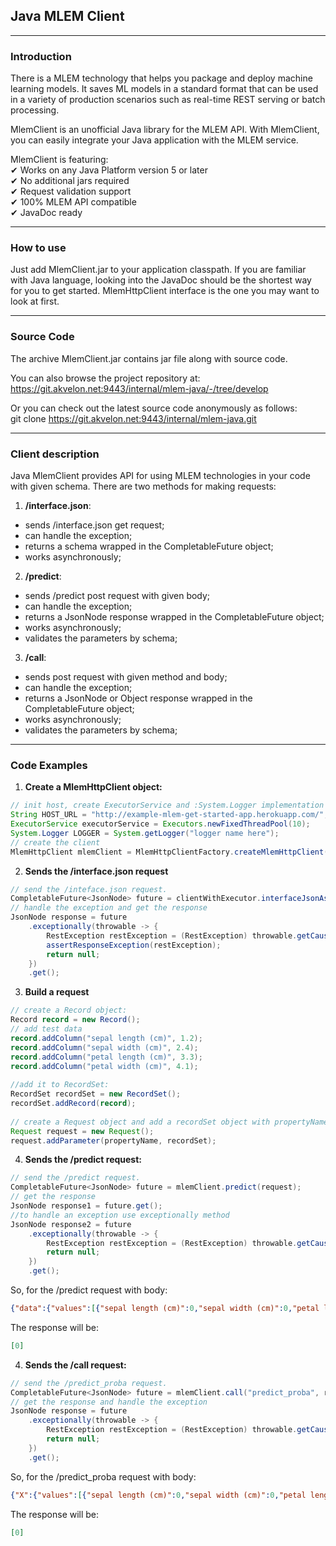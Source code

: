 ## Java MLEM Client

---

### Introduction

There is a MLEM technology that helps you package and deploy machine learning models.
It saves ML models in a standard format that can be used in a variety of production scenarios such as real-time REST
serving or batch processing.

MlemClient is an unofficial Java library for the MLEM API.
With MlemClient, you can easily integrate your Java application with the MLEM service.

MlemClient is featuring:<br>
✔ Works on any Java Platform version 5 or later<br>
✔ No additional jars required<br>
✔ Request validation support<br>
✔ 100% MLEM API compatible<br>
✔ JavaDoc ready

---

### How to use

Just add MlemClient.jar to your application classpath.
If you are familiar with Java language, looking into the JavaDoc should be the shortest way for you to get started.
MlemHttpClient interface is the one you may want to look at first.

---

### Source Code

The archive MlemClient.jar contains jar file along with source code.

You can also browse the project repository at: <br>
https://git.akvelon.net:9443/internal/mlem-java/-/tree/develop

Or you can check out the latest source code anonymously as follows:<br>
git clone https://git.akvelon.net:9443/internal/mlem-java.git

---

### Client description

Java MlemClient provides API for using MLEM technologies in your code with given schema. There are two methods for
making requests: <br>
1) **/interface.json**:

- sends /interface.json get request;
- can handle the exception;
- returns a schema wrapped in the CompletableFuture object;
- works asynchronously;

2) **/predict**:

- sends /predict post request with given body;
- can handle the exception;
- returns a JsonNode response wrapped in the CompletableFuture object;
- works asynchronously;
- validates the parameters by schema;

3) **/call**:

- sends post request with given method and body;
- can handle the exception;
- returns a JsonNode or Object response wrapped in the CompletableFuture object;
- works asynchronously;
- validates the parameters by schema;

---

### Code Examples

1) **Create a MlemHttpClient object:**<br>

```java
// init host, create ExecutorService and :System.Logger implementation
String HOST_URL = "http://example-mlem-get-started-app.herokuapp.com/";
ExecutorService executorService = Executors.newFixedThreadPool(10);
System.Logger LOGGER = System.getLogger("logger name here");
// create the client
MlemHttpClient mlemClient = MlemHttpClientFactory.createMlemHttpClient(executorService,HOST_URL,LOGGER);
```

2) **Sends the /interface.json request**
```java
// send the /inteface.json request.
CompletableFuture<JsonNode> future = clientWithExecutor.interfaceJsonAsync();
// handle the exception and get the response
JsonNode response = future
    .exceptionally(throwable -> {
        RestException restException = (RestException) throwable.getCause();
        assertResponseException(restException);
        return null;
    })
    .get();
```
        
3) **Build a request**

```java 
// create a Record object:
Record record = new Record();
// add test data
record.addColumn("sepal length (cm)", 1.2);
record.addColumn("sepal width (cm)", 2.4);
record.addColumn("petal length (cm)", 3.3);
record.addColumn("petal width (cm)", 4.1);
   
//add it to RecordSet:
RecordSet recordSet = new RecordSet();
recordSet.addRecord(record);
 
// create a Request object and add a recordSet object with propertyName:
Request request = new Request();
request.addParameter(propertyName, recordSet);
 ```

4) **Sends the /predict request:**

```java 
// send the /predict request.
CompletableFuture<JsonNode> future = mlemClient.predict(request);
// get the response
JsonNode response1 = future.get();
//to handle an exception use exceptionally method
JsonNode response2 = future
    .exceptionally(throwable -> {
        RestException restException = (RestException) throwable.getCause();
        return null;
    })
    .get();
```
So, for the /predict request with body:
```json
{"data":{"values":[{"sepal length (cm)":0,"sepal width (cm)":0,"petal length (cm)":0,"petal width (cm)":0}]}}
```
The response will be: 
```json 
[0]
```

4) **Sends the /call request:**
```java 
// send the /predict_proba request.
CompletableFuture<JsonNode> future = mlemClient.call("predict_proba", request);
// get the response and handle the exception
JsonNode response = future
    .exceptionally(throwable -> {
        RestException restException = (RestException) throwable.getCause();
        return null;
    })
    .get();
```
So, for the /predict_proba request with body:
```json
{"X":{"values":[{"sepal length (cm)":0,"sepal width (cm)":0,"petal length (cm)":0,"petal width (cm)":0}]}}```
```
The response will be:
```json 
[0]
```